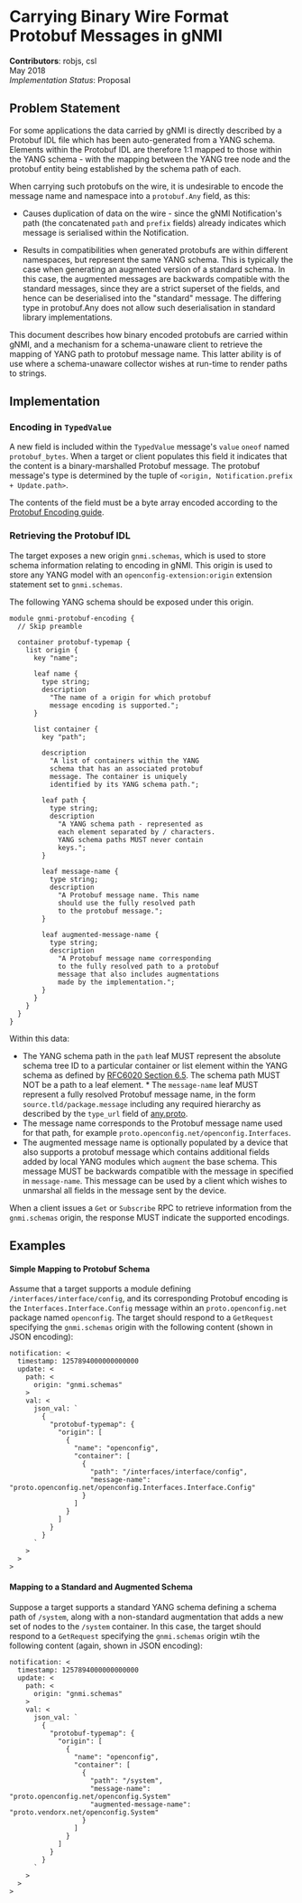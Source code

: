 # Carrying Binary Wire Format Protobuf Messages in gNMI
**Contributors**: robjs, csl  
May 2018  
*Implementation Status*: Proposal

## Problem Statement
For some applications the data carried by gNMI is directly described by a
Protobuf IDL file which has been auto-generated from a YANG schema. Elements
within the Protobuf IDL are therefore 1:1 mapped to those within the YANG
schema - with the mapping between the YANG tree node and the protobuf
entity being established by the schema path of each.

When carrying such protobufs on the wire, it is undesirable to encode the
message name and namespace into a `protobuf.Any` field, as this:

 * Causes duplication of data on the wire - since the gNMI Notification's path
   (the concatenated `path` and `prefix` fields) already indicates which message
   is serialised within the Notification.

 * Results in compatibilities when generated protobufs are within different
   namespaces, but represent the same YANG schema. This is typically the case
   when generating an augmented version of a standard schema. In this case, the
   augmented messages are backwards compatible with the standard messages, since
   they are a strict superset of the fields, and hence can be deserialised into
   the "standard" message. The differing type in protobuf.Any does not allow
   such deserialisation in standard library implementations.

This document describes how binary encoded protobufs are carried within gNMI,
and a mechanism for a schema-unaware client to retrieve the mapping of YANG path
to protobuf message name. This latter ability is of use where a schema-unaware
collector wishes at run-time to render paths to strings.

## Implementation

### Encoding in `TypedValue`

A new field is included within the `TypedValue` message's `value` `oneof` named
`protobuf_bytes`. When a target or client populates this field it indicates
that the content is a binary-marshalled Protobuf message. The protobuf
message's type is determined by the tuple of `<origin, Notification.prefix +
Update.path>`.

The contents of the field must be a byte array encoded according to the
[Protobuf Encoding
guide](https://developers.google.com/protocol-buffers/docs/encoding).

### Retrieving the Protobuf IDL

The target exposes a new origin `gnmi.schemas`, which is used to store schema
information relating to encoding in gNMI. This origin is used to store any YANG
model with an `openconfig-extension:origin` extension statement set to
`gnmi.schemas`.

The following YANG schema should be exposed under this origin.

```
module gnmi-protobuf-encoding {
  // Skip preamble

  container protobuf-typemap {
    list origin {
      key "name";

      leaf name {
        type string;
        description
          "The name of a origin for which protobuf
          message encoding is supported.";
      }

      list container {
        key "path";

        description
          "A list of containers within the YANG
          schema that has an associated protobuf
          message. The container is uniquely
          identified by its YANG schema path.";

        leaf path {
          type string;
          description
            "A YANG schema path - represented as
            each element separated by / characters.
            YANG schema paths MUST never contain
            keys.";
        }

        leaf message-name {
          type string;
          description
            "A Protobuf message name. This name
            should use the fully resolved path
            to the protobuf message.";
        }

        leaf augmented-message-name {
          type string;
          description
            "A Protobuf message name corresponding
            to the fully resolved path to a protobuf
            message that also includes augmentations
            made by the implementation.";
        }
      }
    }
  }
}
```

Within this data:

* The YANG schema path in the `path` leaf MUST represent the absolute schema
  tree ID to a particular container or list element within the YANG schema as
  defined by [RFC6020 Section
  6.5](https://tools.ietf.org/html/rfc6020#section-6.5). The schema path MUST
  NOT be a path to a leaf element.  * The `message-name` leaf MUST represent a
  fully resolved Protobuf message name, in the form `source.tld/package.message`
  including any required hierarchy as described by the `type_url` field of
  [any.proto](https://github.com/google/protobuf/blob/master/src/google/protobuf/any.proto#L123-L149).
* The message name corresponds to the Protobuf message name used for that path,
  for example `proto.openconfig.net/openconfig.Interfaces`.
* The augmented message name is optionally populated by a device that also
  supports a protobuf message which contains additional fields added by local
  YANG modules which `augment` the base schema. This message MUST be backwards
  compatible with the message in specified in `message-name`. This message can
  be used by a client which wishes to unmarshal all fields in the message sent
  by the device.

<!-- TODO(robjs): link the augmentation document for protobuf -->

When a client issues a `Get` or `Subscribe` RPC to retrieve information from
the `gnmi.schemas` origin, the response MUST indicate the supported
encodings.


## Examples

#### Simple Mapping to Protobuf Schema

Assume that a target supports a module defining `/interfaces/interface/config`,
and its corresponding Protobuf encoding is the `Interfaces.Interface.Config`
message within an `proto.openconfig.net` package named `openconfig`. The target
should respond to a `GetRequest` specifying the `gnmi.schemas` origin with
the following content (shown in JSON encoding):

```
notification: <
  timestamp: 1257894000000000000
  update: <
    path: <
      origin: "gnmi.schemas"
    >
    val: <
      json_val: `
        {
          "protobuf-typemap": {
            "origin": [
              {
                "name": "openconfig",
                "container": [
                  {
                    "path": "/interfaces/interface/config",
                    "message-name": "proto.openconfig.net/openconfig.Interfaces.Interface.Config"
                  }
                ]
              }
            ]
          }
        }
      `
    >
  >
>
```

#### Mapping to a Standard and Augmented Schema

Suppose a target supports a standard YANG schema defining a schema path of
`/system`, along with a non-standard augmentation that adds a new set of nodes
to the `/system` container. In this case, the target should respond to a
`GetRequest` specifying the `gnmi.schemas` origin wtih the following content
(again, shown in JSON encoding):

```
notification: <
  timestamp: 1257894000000000000
  update: <
    path: <
      origin: "gnmi.schemas"
    >
    val: <
      json_val: `
        {
          "protobuf-typemap": {
            "origin": [
              {
                "name": "openconfig",
                "container": [
                  {
                    "path": "/system",
                    "message-name": "proto.openconfig.net/openconfig.System"
                    "augmented-message-name": "proto.vendorx.net/openconfig.System"
                  }
                ]
              }
            ]
          }
        }
      `
    >
  >
>
```
